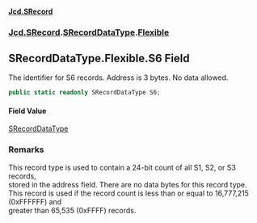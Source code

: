 #### [Jcd.SRecord](index.md 'index')
### [Jcd.SRecord](Jcd.SRecord.md 'Jcd.SRecord').[SRecordDataType](Jcd.SRecord.SRecordDataType.md 'Jcd.SRecord.SRecordDataType').[Flexible](Jcd.SRecord.SRecordDataType.Flexible.md 'Jcd.SRecord.SRecordDataType.Flexible')

## SRecordDataType.Flexible.S6 Field

The identifier for S6 records. Address is 3 bytes. No data allowed.

```csharp
public static readonly SRecordDataType S6;
```

#### Field Value
[SRecordDataType](Jcd.SRecord.SRecordDataType.md 'Jcd.SRecord.SRecordDataType')

### Remarks
This record type is used to contain a 24-bit count of all S1, S2, or S3 records,  
stored in the address field. There are no data bytes for this record type.  
This record is used if the record count is less than or equal to 16,777,215 (0xFFFFFF) and   
greater than 65,535 (0xFFFF) records.